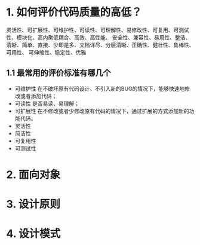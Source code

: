 # 1. 如何评价代码质量的高低？
灵活性、可扩展性、可维护性、可读性、可理解性、易修改性、可复用、可测试性、模块化、高内聚低耦合、高效、高性能、
安全性、兼容性、易用性、整洁、清晰、简单、直接、少即是多、文档详尽、分层清晰、正确性、健壮性、鲁棒性、可用性、
可伸缩性、稳定性、优雅

## 1.1 最常用的评价标准有哪几个
+ 可维护性
  在不破坏原有代码设计、不引入新的BUG的情况下，能够快速地修改或者添加代码；
+ 可读性
  是否易读、易理解；
+ 可扩展性
  在不修改或者少修改原有代码的情况下，通过扩展的方式添加新的功能代码。
+ 灵活性
+ 简洁性
+ 可复用性
+ 可测试性

# 2. 面向对象

# 3. 设计原则

# 4. 设计模式
